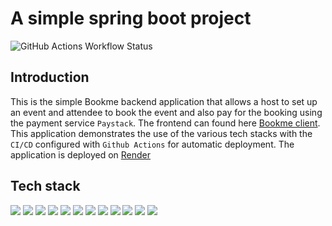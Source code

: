 # A simple spring boot project

![GitHub Actions Workflow Status](https://img.shields.io/github/actions/workflow/status/solomonfrank/spring-boot-oauth-login/main.yml)

## Introduction

This is the simple Bookme backend application that allows a host to set up an event and attendee to book the event and also pay for the booking using the payment service `Paystack`. The frontend can found here [Bookme client](https://github.com/solomonfrank/spring-boot-oauth-login-client). This application demonstrates the use of the various tech stacks with the `CI/CD` configured with `Github Actions` for automatic deployment. The application is deployed on [Render](https://dashboard.render.com/)

## Tech stack

![](https://img.shields.io/badge/java-✓-blue.svg)
![](https://img.shields.io/badge/spring_boot-✓-blue.svg)
![](https://img.shields.io/badge/postgres-✓-blue.svg)
![](https://img.shields.io/badge/jwt-✓-blue.svg)
![](https://img.shields.io/badge/swagger-✓-blue.svg)
![](https://img.shields.io/badge/flyway-✓-blue.svg)
![](https://img.shields.io/badge/spring_jpa-✓-blue.svg)
![](https://img.shields.io/badge/spring_security-✓-blue.svg)
![](https://img.shields.io/badge/OAuth-✓-blue.svg)
![](https://img.shields.io/badge/github_action-✓-blue.svg)
![](https://img.shields.io/badge/docker-✓-blue.svg)
![](https://img.shields.io/badge/design_pattern-✓-blue.svg)
